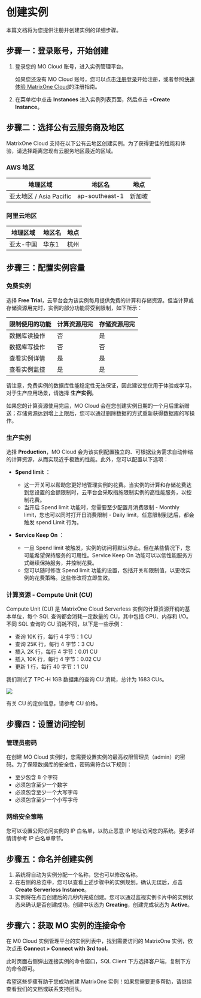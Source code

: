 # 创建实例

本篇文档将为您提供注册并创建实例的详细步骤。

## 步骤一：登录账号，开始创建

1. 登录您的 MO Cloud 账号，进入实例管理平台。

    如果您还没有 MO Cloud 账号，您可以点击[注册登录](../Get-Started/quickstart.md)开始注册，或者参照[快速体验 MatrixOne Cloud](../Get-Started/quickstart.md)的注册指南。

2. 在菜单栏中点击 **Instances** 进入实例列表页面，然后点击 **+Create Instance**。

## 步骤二：选择公有云服务商及地区

MatrixOne Cloud 支持在以下公有云地区创建实例。为了获得更佳的性能和体验，请选择距离您现有云服务地区最近的区域。

### AWS 地区

| 地理区域         | 地区名             | 地点       |
| ----------------- | ------------------ | ---------- |
| 亚太地区 / Asia Pacific | ap-southeast-1   | 新加坡     |

### 阿里云地区

| 地理区域     | 地区名     | 地点     |
| ------------- | ---------- | -------- |
| 亚太-中国     | 华东1     | 杭州     |

## 步骤三：配置实例容量

### 免费实例

选择 **Free Trial**，云平台会为该实例每月提供免费的计算和存储资源。但当计算或存储资源用完时，实例的部分功能将受到限制，如下所示：

|限制使用的功能|计算资源用完|	存储资源用完|
|---|---|---|
|数据库读操作|否|是|
|数据库写操作|否|否|
|查看实例详情|是|是|
|查看实例监控|是|是|

请注意，免费实例的数据库性能稳定性无法保证，因此建议您仅用于体验或学习。对于生产应用场景，请选择 **生产实例**。

如果您的计算资源使用完后，MO Cloud 会在您创建实例日期的一个月后重新赠送；存储资源达到增上上限后，您可以通过删除数据的方式重新获得数据库的写操作。

### 生产实例

选择 **Production**，MO Cloud 会为该实例配置独立的、可根据业务需求自动伸缩的计算资源，从而实现近乎极致的性能。此外，您可以配置以下选项：

- **Spend limit** ：

    + 这一开关可以帮助您更好地管理实例的花费。当实例的计算和存储花费达到您设置的金额限制时，云平台会采取措施限制实例的高性能服务，以控制花费。
    + 当开启 Spend limit 功能时，您需要至少配置月消费限制 - Monthly limit，您也可以同时打开日消费限制 - Daily limit，任意限制到达后，都会触发 spend Limit 行为。

- **Service Keep On** ：

    + 一旦 Spend limit 被触发，实例的访问将默认停止。但在某些情况下，您可能希望保持服务的可用性。Service Keep On 功能可以以低性能服务方式继续保持服务，并控制花费。
    + 您可以随时修改 Spend limit 功能的设置，包括开关和限制值，以更改实例的花费策略。这些修改将立即生效。

### 计算资源 - Compute Unit (CU)

Compute Unit (CU) 是 MatrixOne Cloud Serverless 实例的计算资源开销的基本单位，每个 SQL 查询都会消耗一定数量的 CU，其中包括 CPU、内存和 I/O。不同 SQL 查询的 CU 消耗不同，以下是一些示例：

- 查询 10K 行，每行 4 字节：1 CU
- 查询 25K 行，每行 4 字节：3 CU
- 插入 2K 行，每行 4 字节：0.01 CU
- 插入 10K 行，每行 4 字节：0.02 CU
- 更新 1 行，每行 40 字节：1 CU

我们测试了 TPC-H 1GB 数据集的查询 CU 消耗，总计为 1683 CUs。

![](https://community-shared-data-1308875761.cos.ap-beijing.myqcloud.com/artwork/mocdocs/instance-mgmt/tpch-cu.png)

有关 CU 的定价信息，请参考 CU 价格。

## 步骤四：设置访问控制

### 管理员密码

在创建 MO Cloud 实例时，您需要设置实例的最高权限管理员（admin）的密码。为了保障数据库的安全性，密码需符合以下规则：

- 至少包含 8 个字符
- 必须包含至少一个数字
- 必须包含至少一个大写字母
- 必须包含至少一个小写字母

### 网络安全策略

您可以设置公网访问实例的 IP 白名单，以防止恶意 IP 地址访问您的系统。更多详情请参考 IP 白名单章节。

## 步骤五：命名并创建实例

1. 系统将自动为实例分配一个名称，您也可以修改名称。
2. 在右侧的总览中，您可以查看上述步骤中的实例规划。确认无误后，点击 **Create Serverless Instance**。
3. 实例将在点击创建后的几秒内完成创建。您可以通过监视实例卡片中的实例状态来确认是否创建成功。创建中状态为 **Creating**，创建完成状态为 **Active**。

## 步骤六：获取 MO 实例的连接命令

在 M0 Cloud 实例管理平台的实例列表中，找到需要访问的 MatrixOne 实例，依次点击 **Connect > Connect with 3rd tool**。

此时页面右侧弹出连接实例的命令窗口，SQL Client 下方选择客户端，复制下方的命令即可。

希望这些步骤有助于您成功创建 MatrixOne 实例！如果您需要更多帮助，请继续查看我们的文档或联系支持团队。

